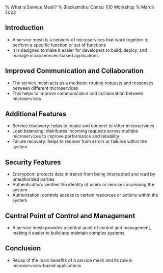% What is Service Mesh?
% Blacksmiths: Consul 100 Workshop
% March 2023


## Introduction

- A service mesh is a network of microservices that work together to perform a specific function or set of functions
- It is designed to make it easier for developers to build, deploy, and manage microservices-based applications

## Improved Communication and Collaboration

- The service mesh acts as a mediator, routing requests and responses between different microservices
- This helps to improve communication and collaboration between microservices

## Additional Features

- Service discovery: helps to locate and connect to other microservices
- Load balancing: distributes incoming requests across multiple microservices to improve performance and reliability
- Failure recovery: helps to recover from errors or failures within the system

## Security Features

- Encryption: protects data in transit from being intercepted and read by unauthorized parties
- Authentication: verifies the identity of users or services accessing the system
- Authorization: controls access to certain resources or actions within the system

## Central Point of Control and Management

- A service mesh provides a central point of control and management, making it easier to build and maintain complex systems

## Conclusion

- Recap of the main benefits of a service mesh and its role in microservices-based applications

